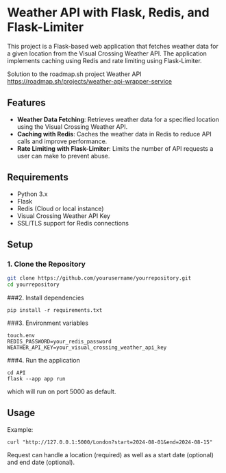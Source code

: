 # Weather API with Flask, Redis, and Flask-Limiter

This project is a Flask-based web application that fetches weather data for a given location from the Visual Crossing Weather API. The application implements caching using Redis and rate limiting using Flask-Limiter.

Solution to the roadmap.sh project Weather API https://roadmap.sh/projects/weather-api-wrapper-service

## Features

- **Weather Data Fetching**: Retrieves weather data for a specified location using the Visual Crossing Weather API.
- **Caching with Redis**: Caches the weather data in Redis to reduce API calls and improve performance.
- **Rate Limiting with Flask-Limiter**: Limits the number of API requests a user can make to prevent abuse.

## Requirements

- Python 3.x
- Flask
- Redis (Cloud or local instance)
- Visual Crossing Weather API Key
- SSL/TLS support for Redis connections

## Setup

### 1. Clone the Repository

```bash
git clone https://github.com/yourusername/yourrepository.git
cd yourrepository
```
###2. Install dependencies 
```
pip install -r requirements.txt
```
###3. Environment variables
```
touch.env
REDIS_PASSWORD=your_redis_password
WEATHER_API_KEY=your_visual_crossing_weather_api_key
```

###4. Run the application
```
cd API
flask --app app run
```
 which will run on port 5000 as default.

## Usage
Example:
```
curl "http://127.0.0.1:5000/London?start=2024-08-01&end=2024-08-15"
```
Request can handle a location (required) as well as a start date (optional) and end date (optional).  

